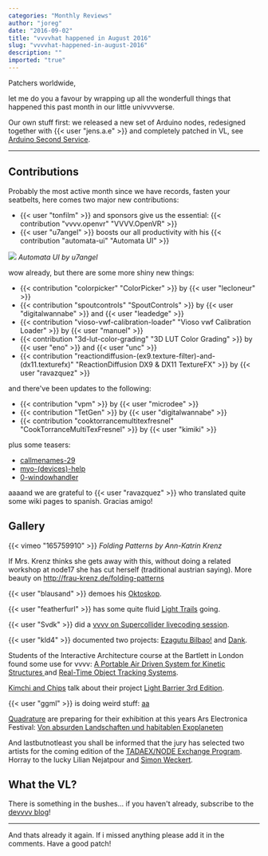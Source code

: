 ```yaml
---
categories: "Monthly Reviews"
author: "joreg"
date: "2016-09-02"
title: "vvvvhat happened in August 2016"
slug: "vvvvhat-happened-in-august-2016"
description: ""
imported: "true"
---
```


Patchers worldwide,

let me do you a favour by wrapping up all the wonderfull things that happened this past month in our little univvvverse. 

Our own stuff first: we released a new set of Arduino nodes, redesigned together with {{< user "jens.a.e" >}} and completely patched in VL, see [Arduino Second Service](/blog/2016/arduino-second-service).

---

## Contributions

Probably the most active month since we have records, fasten your seatbelts, here comes two major new contributions:

- {{< user "tonfilm" >}} and sponsors give us the essential: {{< contribution "vvvv.openvr" "VVVV.OpenVR" >}}
- {{< user "u7angel" >}} boosts our all productivity with his {{< contribution "automata-ui" "Automata UI" >}}

![](automataHeart.jpg)
*Automata UI by u7angel* 

wow already, but there are some more shiny new things:

- {{< contribution "colorpicker" "ColorPicker" >}} by {{< user "lecloneur" >}}
- {{< contribution "spoutcontrols" "SpoutControls" >}} by {{< user "digitalwannabe" >}} and {{< user "leadedge" >}}
- {{< contribution "vioso-vwf-calibration-loader" "Vioso vwf Calibration Loader" >}} by {{< user "manuel" >}}
- {{< contribution "3d-lut-color-grading" "3D LUT Color Grading" >}} by {{< user "eno" >}} and {{< user "unc" >}}
- {{< contribution "reactiondiffusion-(ex9.texture-filter)-and-(dx11.texturefx)" "ReactionDiffusion DX9 & DX11 TextureFX" >}} by {{< user "ravazquez" >}}

<!--{SPLIT()}-->
and there've been updates to the following:
- {{< contribution "vpm" >}} by {{< user "microdee" >}}
- {{< contribution "TetGen" >}} by {{< user "digitalwannabe" >}}
- {{< contribution "cooktorrancemultitexfresnel" "CookTorranceMultiTexFresnel" >}} by {{< user "kimiki" >}}
<!--~~~-->
plus some teasers:
- [callmenames-29](/blog/callmenames-29)
- [myo-(devices)-help](/blog/myo-(devices)-help)
- [0-windowhandler](/blog/0-windowhandler)
<!--{SPLIT}-->

aaaand we are grateful to {{< user "ravazquez" >}} who translated quite some wiki pages to spanish. Gracias amigo!

## Gallery

{{< vimeo "165759910" >}}
*Folding Patterns by Ann-Katrin Krenz*

If Mrs. Krenz thinks she gets away with this, without doing a related workshop at node17 she has cut herself (traditional austrian saying). More beauty on <http://frau-krenz.de/folding-patterns>

{{< user "blausand" >}} demoes his [Oktoskop](https://vimeo.com/178024144).

{{< user "featherfurl" >}} has some quite fluid [Light Trails](/blog/light-trails-for-live-fire-spinning) going.

{{< user "Svdk" >}} did a [vvvv on Supercollider livecoding session](https://www.youtube.com/watch?v=_yryiuALe_c).

{{< user "kld4" >}} documented two projects: [Ezagutu Bilbao!](/blog/ezagutu-bilbao-interactive-game) and [Dank](/blog/dank).

Students of the Interactive Architecture course at the Bartlett in London found some use for vvvv: [A Portable Air Driven System for Kinetic Structures ](http://www.interactivearchitecture.org/a-portable-air-driven-system-for-kinetic-structures.html) and [Real-Time Object Tracking Systems](http://www.interactivearchitecture.org/real-time-object-tracking-systems.html).

[Kimchi and Chips](https://vvvv.org/businesses/kimchi-and-chips) talk about their project [Light Barrier 3rd Edition](https://www.facebook.com/asiaculturecenter.eng/videos/591845057659581).

{{< user "ggml" >}} is doing weird stuff: [aa](/blog/aa)

[Quadrature](https://vvvv.org/businesses/quadrature-goetz-neitsch-gbr) are preparing for their exhibition at this years Ars Electronica Festival: [Von absurden Landschaften und habitablen Exoplaneten](http://www.aec.at/aeblog/de/2016/09/01/von-absurden-landschaften-und-habitablen-exoplaneten/)

And lastbutnotleast you shall be informed that the jury has selected two artists for the coming edition of the [TADAEX/NODE Exchange Program](http://node.vvvv.org/jury-selection-tadaexnode-exchange-201617/). Horray to the lucky Lilian Nejatpour and [Simon Weckert](http://www.simonweckert.com/).

## What the VL?

There is something in the bushes... if you haven't already, subscribe to the [devvvv blog](/blog/23)!

---

And thats already it again. If i missed anything please add it in the comments. Have a good patch!



